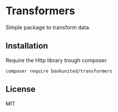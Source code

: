 # Transformers
Simple package to transform data.

## Installation
Require the Http library trough composer.
```
composer require bookunited/transformers
```

License
----

MIT